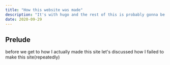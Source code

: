 ```yaml
---
title: "How this website was made"
description: "It's with hugo and the rest of this is probably gonna be short and boring viewer discretion is advised"
date: 2020-09-29
---
```

## Prelude
before we get to how I actually made this site let's discussed how I failed to make this site(repeatedly)
